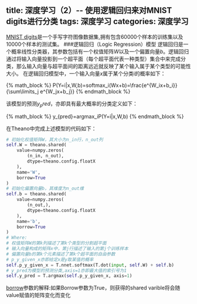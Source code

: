 title: 深度学习（2）-- 使用逻辑回归来对MNIST digits进行分类
tags: 深度学习
categories: 深度学习
------
[MNIST digits](http://yann.lecun.com/exdb/mnist/)是一个手写字符图像数据集,拥有包含60000个样本的训练集以及10000个样本的测试集。
###逻辑回归（Logic Regression）模型
逻辑回归是一个概率线性分类器，其参数包括有一个权值矩阵$W$以及一个偏置向量$b$。逻辑回归通过将输入向量投影到一个超平面（每个超平面代表一种类型）集合中来完成分类，那么输入向量与超平面间的距离远近就反映了某个输入属于某个类型的可能性大小。
在逻辑回归模型中，一个输入向量$x$属于某个分类i的概率如下：

{% math_block %}
P(Y=i|x,W,b)=softmax_i(Wx+b)=\frac{e^{W_ix+b_i}}{\sum\limits_j e^{W_jx+b_j}}
{% endmath_block %}

该模型的预测$y_pred$，亦即具有最大概率的分类定义如下：

{% math_block %}
y_{pred}=argmax_iP(Y=i|x,W,b)
{% endmath_block %}

在Theano中完成上述模型的代码如下：

```python
# 初始化权值矩阵W，其大小为n_in行，n_out列
self.W = theano.shared(
    value=numpy.zeros(
        (n_in, n_out),
        dtype=theano.config.floatX
    ),
    name='W',
    borrow=True
)
# 初始化偏置向量b，其维度为n_out维
self.b = theano.shared(
    value=numpy.zeros(
        (n_out,),
        dtype=theano.config.floatX
    ),
    name='b',
    borrow=True
)
# Where:
# 权值矩阵W的第k列描述了第k个类型的分割超平面
# 输入向量构成的矩阵x中，第j行描述了输入的第j个训练样本
# 偏置向量b的第k个元素描述了第k个超平面的自由参数
# p_y_given_x亦即给定x是y取某值的概率
self.p_y_given_x = T.nnet.softmax(T.dot(input, self.W) + self.b)
# y_pred为模型的预测分类,axis=1亦即最大值的索引号为1
self.y_pred = T.argmax(self.p_y_given_x, axis=1)
```

[borrow](http://deeplearning.net/software/theano/tutorial/aliasing.html#borrowing-when-creating-shared-variables)参数的解释:如果Borrow参数为True，则获得的shared varible将会随value赋值的矩阵变化而变化